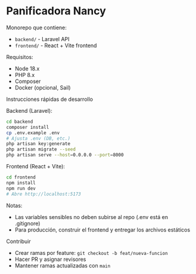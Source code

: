 # Panificadora Nancy

Monorepo que contiene:
- `backend/` - Laravel API
- `frontend/` - React + Vite frontend

Requisitos:
- Node 18.x
- PHP 8.x
- Composer
- Docker (opcional, Sail)

Instrucciones rápidas de desarrollo

Backend (Laravel):

```bash
cd backend
composer install
cp .env.example .env
# Ajusta .env (DB, etc.)
php artisan key:generate
php artisan migrate --seed
php artisan serve --host=0.0.0.0 --port=8000
```

Frontend (React + Vite):

```bash
cd frontend
npm install
npm run dev
# Abre http://localhost:5173
```

Notas:
- Las variables sensibles no deben subirse al repo (.env está en .gitignore)
- Para producción, construir el frontend y entregar los archivos estáticos

Contribuir

- Crear ramas por feature: `git checkout -b feat/nueva-funcion`
- Hacer PR y asignar revisores
- Mantener ramas actualizadas con `main`
